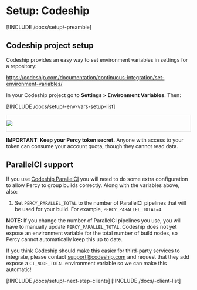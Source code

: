 # Setup: Codeship

[!INCLUDE /docs/setup/-preamble]

## Codeship project setup

Codeship provides an easy way to set environment variables in settings for a repository:

https://codeship.com/documentation/continuous-integration/set-environment-variables/

In your Codeship project go to **Settings > Environment Variables**. Then:

[!INCLUDE /docs/setup/-env-vars-setup-list]

<div style="border: 1px solid #ddd; max-width: 800px; margin-bottom: 1em">

![](https://cloud.githubusercontent.com/assets/75300/16673486/6476069e-4463-11e6-9fb5-08cefe5f177a.png)

</div>

<div class="Alert Alert--warning">

**IMPORTANT: Keep your Percy token secret.** Anyone with access to your token can consume your account quota, though they cannot read data.

</div>

## ParallelCI support

If you use [Codeship ParallelCI](https://codeship.com/documentation/continuous-integration/parallelci/) you will need to do some extra configuration to allow Percy to group builds correctly. Along with the variables above, also:

1. Set `PERCY_PARALLEL_TOTAL` to the number of ParallelCI pipelines that will be used for your build. For example, `PERCY_PARALLEL_TOTAL=4`.

<div class="Alert Alert--warning">

**NOTE:** If you change the number of ParallelCI pipelines you use, you will have to manually update `PERCY_PARALLEL_TOTAL`. Codeship does not yet expose an environment variable for the total number of build nodes, so Percy cannot automatically keep this up to date.

If you think Codeship should make this easier for third-party services to integrate, please contact [support@codeship.com](mailto:support@codeship.com) and request that they add expose a `CI_NODE_TOTAL` environment variable so we can make this automatic!

</div>

[!INCLUDE /docs/setup/-next-step-clients]
[!INCLUDE /docs/-client-list]
